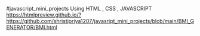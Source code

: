 #javascript_mini_projects
Using HTML , CSS , JAVASCRIPT
<br>
https://htmlpreview.github.io/?https://github.com/shristipriya1207/javasript_mini_projects/blob/main/BMI_GENERATOR/BMI.html
